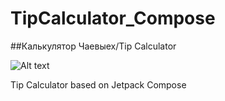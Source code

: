 # TipCalculator_Compose
##Калькулятор Чаевыех/Tip Calculator

![Alt text](https://firebasestorage.googleapis.com/v0/b/metaplayer-6d01c.appspot.com/o/image_2022-06-20_155544900.png?alt=media&token=ca791211-3f81-487e-a22d-4f0cdd82e81d)

Tip Calculator based on Jetpack Compose
